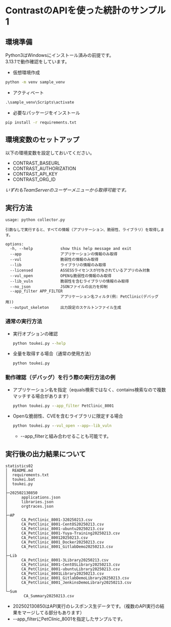 # ContrastのAPIを使った統計のサンプル1

## 環境準備
Python3はWindowsにインストール済みの前提です。  
3.13.1で動作確認をしています。
- 仮想環境作成

```cmd
python -m venv sample_venv
```
- アクティベート

```cmd
.\sample_venv\Scripts\activate
```

- 必要なパッケージをインストール

```cmd
pip install -r requirements.txt
```

## 環境変数のセットアップ
以下の環境変数を設定しておいてください。
- CONTRAST_BASEURL
- CONTRAST_AUTHORIZATION
- CONTRAST_API_KEY
- CONTRAST_ORG_ID

*いずれもTeamServerのユーザーメニューから取得可能です。*

## 実行方法
```
usage: python collector.py

引数なしで実行すると、すべての情報（アプリケーション、脆弱性、ライブラリ）を取得します。

options:
  -h, --help            show this help message and exit
  --app                 アプリケーションの情報のみ取得
  --vul                 脆弱性の情報のみ取得
  --lib                 ライブラリの情報のみ取得
  --licensed            ASSESSライセンスが付与されているアプリのみ対象
  --vul_open            OPENな脆弱性の情報のみ取得
  --lib_vuln            脆弱性を含むライブラリの情報のみ取得
  --no_json             JSONファイルの出力を抑制
  --app_filter APP_FILTER
                        アプリケーション名フィルタ(例: PetClinic(デバッグ用))
  --output_skeleton     出力設定のスケルトンファイル生成
```
### 通常の実行方法
- 実行オプションの確認
  ```cmd
  python toukei.py --help
  ```
- 全量を取得する場合（通常の使用方法）
  ```cmd
  python toukei.py
  ```
### 動作確認（デバッグ）を行う際の実行方法の例
- アプリケーション名を指定（equals検索ではなく、contains検索なので複数マッチする場合があります）
  ```cmd
  python toukei.py --app_filter PetClinic_8001
  ```
- Openな脆弱性、CVEを含むライブラリに限定する場合
  ```cmd
  python toukei.py --vul_open --app--lib_vuln
  ```
  - --app_filterと組み合わせることも可能です。

## 実行後の出力結果について
```
statistics02
│  README.md
│  requirements.txt
│  toukei.bat
│  toukei.py
│
├─202502130850
│      applications.json
│      libraries.json
│      orgtraces.json
│
├─AP
│      CA_PetClinic_8001-320250213.csv
│      CA_PetClinic_8001-CentOS20250213.csv
│      CA_PetClinic_8001-ubuntu20250213.csv
│      CA_PetClinic_8001-Yuya-Training20250213.csv
│      CA_PetClinic_800120250213.csv
│      CA_PetClinic_8001_Docker20250213.csv
│      CA_PetClinic_8001_GitlabDemo20250213.csv
│
├─Lib
│      CA_PetClinic_8001-3Library20250213.csv
│      CA_PetClinic_8001-CentOSLibrary20250213.csv
│      CA_PetClinic_8001-ubuntuLibrary20250213.csv
│      CA_PetClinic_8001Library20250213.csv
│      CA_PetClinic_8001_GitlabDemoLibrary20250213.csv
│      CA_PetClinic_8001_JenkinsDemoLibrary20250213.csv
│
└─Sum
        CA_Summary20250213.csv
```
- 202502130850はAPI実行のレスポンス生データです。（複数のAPI実行の結果をマージしてる部分もあります）
- --app_filterにPetClinic_8001を指定したサンプルです。
